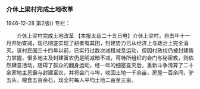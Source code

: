 ### 介休上梁村完成土地改革

1946-12-28
第2版()
专栏：

　　介休上梁村完成土地改革
    【本报太岳二十五日电】介休上梁村，自去年十一月开始查减，现已彻底实现了耕者有其田，封建势力已从经济上与政治上完全消灭。该村民国三十四年以前，已实行过数次减租减息运动，但因村政权仍被封建势力掌握，很多地主及封建富农仍是明减暗不减，蒋特所组织的会门与秘密教，则依然肆意活动，阻碍了群众的翻身运动，经一年的细密查灭后，重新斗争清算了二十余家地主恶霸与封建富农，并将会门斗垮，收回土地一千余亩，房屋一百余间，驴五头，粮食五百余石，现全村每人平均土地二亩至三亩。
